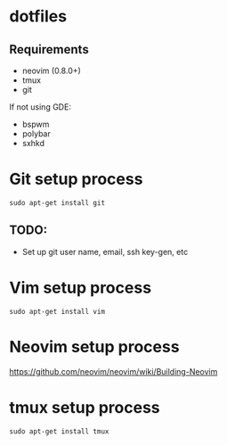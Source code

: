 # dotfiles

## Requirements
- neovim (0.8.0+)
- tmux
- git

If not using GDE:
- bspwm
- polybar
- sxhkd

# Git setup process
`sudo apt-get install git`

## TODO:
- Set up git user name, email, ssh key-gen, etc

# Vim setup process
`sudo apt-get install vim`

# Neovim setup process
https://github.com/neovim/neovim/wiki/Building-Neovim

# tmux setup process
`sudo apt-get install tmux`


